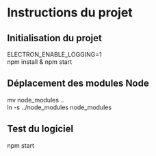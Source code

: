 # Instructions du projet  
  
## Initialisation du projet 
ELECTRON_ENABLE_LOGGING=1  
npm install & npm start  
  
## Déplacement des modules Node  
mv node_modules ..  
ln -s ../node_modules node_modules  
  
## Test du logiciel  
npm start  
